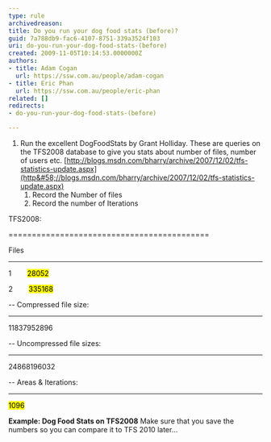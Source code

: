 ```yaml
---
type: rule
archivedreason: 
title: Do you run your dog food stats (before)?
guid: 7a788db9-fac6-4107-8751-339a3524f103
uri: do-you-run-your-dog-food-stats-(before)
created: 2009-11-05T10:14:53.0000000Z
authors:
- title: Adam Cogan
  url: https://ssw.com.au/people/adam-cogan
- title: Eric Phan
  url: https://ssw.com.au/people/eric-phan
related: []
redirects:
- do-you-run-your-dog-food-stats-(before)

---
```


1. Run the excellent DogFoodStats by Grant Holliday. These are queries on the TFS2008 database to give you stats about number of files, number of users etc.
[http://blogs.msdn.com/bharry/archive/2007/12/02/tfs-statistics-update.aspx](http&#58;//blogs.msdn.com/bharry/archive/2007/12/02/tfs-statistics-update.aspx)
    1. Record the Number of files
    2. Record the number of Iterations



TFS2008:

===========================================

Files

-------- -----------

1        <mark>28052</mark>

2        <mark>335168</mark>

-- Compressed file size:

--------------------

11837952896




-- Uncompressed file sizes:

--------------------

24868196032

-- Areas & Iterations:

-----------

<mark>1096</mark>


 **Example: Dog Food Stats on TFS2008** Make sure that you save the numbers so you can compare it to TFS 2010 later...

<!--endintro-->
